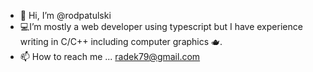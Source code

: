 - 👋 Hi, I’m @rodpatulski
- 💻I’m mostly a web developer using typescript but I have experience writing in C/C++ including computer graphics 🫖.
- 📫 How to reach me ... radek79@gmail.com

<!---
rodpatulski/rodpatulski is a ✨ special ✨ repository because its `README.md` (this file) appears on your GitHub profile.
You can click the Preview link to take a look at your changes.
--->
